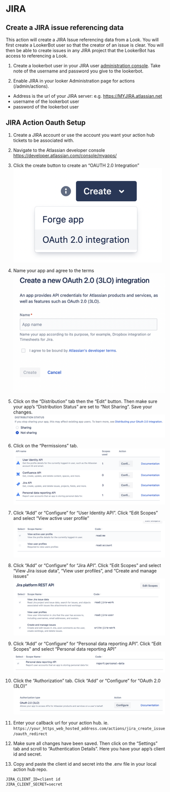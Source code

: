 # JIRA
## Create a JIRA issue referencing data

This action will create a JIRA Issue referencing data from a Look. You will first create a LookerBot user so that the creator of an issue is clear. You will then be able to create issues in any JIRA project that the LookerBot has access to referencing a Look.

1. Create a lookerbot user in your JIRA user [administration console](https://MYJIRA.atlassian.net/admin/users). Take note of the username and password you give to the lookerbot.

2. Enable JIRA in your looker Administration page for actions (/admin/actions).

* Address is the url of your JIRA server: e.g. https://MYJIRA.atlassian.net
* username of the lookerbot user
* password of the lookerbot user

## JIRA Action Oauth Setup

1. Create a JIRA account or use the account you want your action hub tickets to be associated with.

2. Navigate to the Atlassian developer console https://developer.atlassian.com/console/myapps/

3. Click the create button to create an “OAUTH 2.0 Integration” 
![OAUTH 2.0 Integration](./readmeImages/oAuthStep3.png)

4. Name your app and agree to the terms
![Name your app](./readmeImages/oAuthStep4.png)

5. Click on the “Distribution” tab then the “Edit” button. Then make sure your app’s “Distribution Status” are set to “Not Sharing”. Save your changes.
![Not sharing](./readmeImages/oAuthStep5.png)

6. Click on the “Permissions” tab. 
![Permissions](./readmeImages/oAuthStep6.png)

7. Click “Add” or “Configure” for “User Identity API”. Click “Edit Scopes” and select “View active user profile”
![User Identity API](./readmeImages/oAuthStep7.png)

8. Click “Add” or “Configure” for “Jira API”. Click “Edit Scopes” and select “View Jira issue data”, “View user profiles”, and “Create and manage issues”
![JIRA API](./readmeImages/oAuthStep8.png)

9. Click “Add” or “Configure” for “Personal data reporting API”. Click “Edit Scopes” and select “Personal data reporting API”
![Personal data reporting API](./readmeImages/oAuthStep9.png)

10. Click the “Authorization” tab. Click “Add” or “Configure” for “OAuth 2.0 (3LO)”
![Auth tab](./readmeImages/oAuthStep10.png)

11. Enter your callback url for your action hub. ie. `https://your_https_web_hosted_address.com/actions/jira_create_issue/oauth_redirect`

12. Make sure all changes have been saved. Then click on the “Settings” tab and scroll to “Authentication Details”. Here you have your app’s client id and secret.

13. Copy and paste the client id and secret into the .env file in your local action hub repo.
```
JIRA_CLIENT_ID=client id
JIRA_CLIENT_SECRET=secret
```